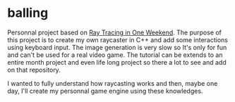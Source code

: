 # balling
Personnal project based on [Ray Tracing in One Weekend](https://raytracing.github.io/books/RayTracingInOneWeekend.html). The purpose of this project is to create my own raycaster in C++ and add some interactions using keyboard input. The image generation is very slow so It's only for fun and can't be used for a real video game. The tutorial can be extends to an entire month project and even life long project so there a lot to see and add on that repository.      

I wanted to fully understand how raycasting works and then, maybe one day, I'll create my personnal game engine using these knowledges.
